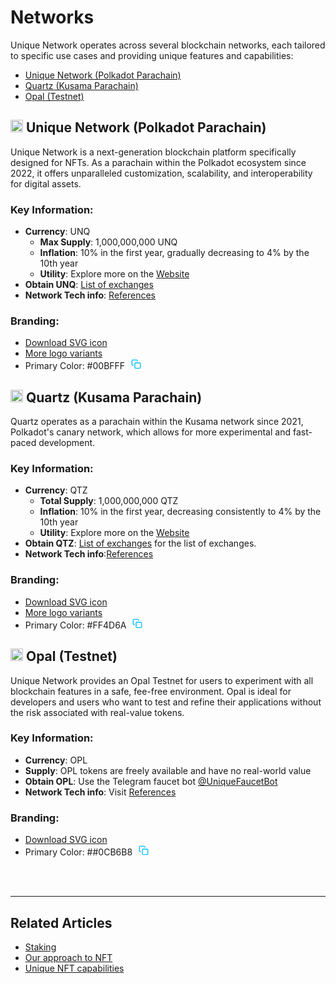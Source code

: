 # Networks

Unique Network operates across several blockchain networks, each tailored to specific use cases and providing unique features and capabilities:

- [Unique Network (Polkadot Parachain)](#unique-network-polkadot-parachain)
- [Quartz (Kusama Parachain)](#quartz-kusama-parachain)
- [Opal (Testnet)](#opal-testnet)

## <img src="https://ipfs.unique.network/ipfs/QmbJ7CGZ2GxWMp7s6jy71UGzRsMe4w3KANKXDAExYWdaFR" alt="Unique Network Logo" width="20" height="20"> Unique Network (Polkadot Parachain)

Unique Network is a next-generation blockchain platform specifically designed for NFTs. As a parachain within the Polkadot ecosystem since 2022, it offers unparalleled customization, scalability, and interoperability for digital assets.

### Key Information:
- **Currency**: UNQ
  - **Max Supply**: 1,000,000,000 UNQ
  - **Inflation**: 10% in the first year, gradually decreasing to 4% by the 10th year
  - **Utility**: Explore more on the [Website](https://unique.network/about/)
- **Obtain UNQ**: [List of exchanges](https://unique.network/ecosystem/#dex)
- **Network Tech info**: [References](../reference/index.md#unique---polkadot-parachain)

### Branding:
- [Download SVG icon](https://ipfs.unique.network/ipfs/QmbJ7CGZ2GxWMp7s6jy71UGzRsMe4w3KANKXDAExYWdaFR)
- [More logo variants](https://drive.google.com/drive/folders/1P43JMREgF4vrFsfBlbmPoivr_K9j7IBn)
- Primary Color: #00BFFF 
  <button style="background-color:transparent;border:none;cursor:pointer;" onclick="navigator.clipboard.writeText('#00BFFF')">
    <svg width="16" height="16" fill="none" stroke="#00BFFF" stroke-linecap="round" stroke-linejoin="round" stroke-width="2" class="feather feather-copy" viewBox="0 0 24 24"><rect width="13" height="13" x="9" y="9" rx="2" ry="2"/><path d="M5 15H4a2 2 0 0 1-2-2V4a2 2 0 0 1 2-2h9a2 2 0 0 1 2 2v1"/></svg>
  </button>



## <img src="https://ipfs.unique.network/ipfs/QmaGPdccULQEFcCGxzstnmE8THfac2kSiGwvWRAiaRq4dp" alt="Quartz logo" width="20" height="20"> Quartz (Kusama Parachain)

Quartz operates as a parachain within the Kusama network since 2021, Polkadot's canary network, which allows for more experimental and fast-paced development.

### Key Information:
- **Currency**: QTZ
  - **Total Supply**: 1,000,000,000 QTZ
  - **Inflation**: 10% in the first year, decreasing consistently to 4% by the 10th year
  - **Utility**: Explore more on the [Website](https://unique.network/quartz/)
- **Obtain QTZ**: [List of exchanges](https://unique.network/ecosystem/#dex) for the list of exchanges.
- **Network Tech info**:[References](../reference/index.md#quartz---kusama-parachain)

### Branding:
- [Download SVG icon](https://ipfs.unique.network/ipfs/QmaGPdccULQEFcCGxzstnmE8THfac2kSiGwvWRAiaRq4dp)
- [More logo variants](https://drive.google.com/drive/folders/18DjgKAfeQFkhgBOVfywpv7PrstFWd-2W)
- Primary Color: #FF4D6A 
  <button style="background-color:transparent;border:none;cursor:pointer;" onclick="navigator.clipboard.writeText('#FF4D6A')">
    <svg width="16" height="16" fill="none" stroke="#00BFFF" stroke-linecap="round" stroke-linejoin="round" stroke-width="2" class="feather feather-copy" viewBox="0 0 24 24"><rect width="13" height="13" x="9" y="9" rx="2" ry="2"/><path d="M5 15H4a2 2 0 0 1-2-2V4a2 2 0 0 1 2-2h9a2 2 0 0 1 2 2v1"/></svg>
  </button>

## <img src="https://ipfs.unique.network/ipfs/QmYJDpmWyjDa3H6BxweFmQXk4fU8b1GU7M9EqYcaUNvXzc" alt="Opal" width="20" height="20"> Opal (Testnet)

Unique Network provides an Opal Testnet for users to experiment with all blockchain features in a safe, fee-free environment. Opal is ideal for developers and users who want to test and refine their applications without the risk associated with real-value tokens.

### Key Information:
- **Currency**: OPL
- **Supply**: OPL tokens are freely available and have no real-world value
- **Obtain OPL**: Use the Telegram faucet bot [@UniqueFaucetBot](https://t.me/UniqueFaucetBot)
- **Network Tech info**: Visit [References](../reference/index.md#opal---testnet)

### Branding:
- [Download SVG icon](https://ipfs.unique.network/ipfs/QmYJDpmWyjDa3H6BxweFmQXk4fU8b1GU7M9EqYcaUNvXzc)
- Primary Color: ##0CB6B8 
  <button style="background-color:transparent;border:none;cursor:pointer;" onclick="navigator.clipboard.writeText('#0CB6B8')">
    <svg width="16" height="16" fill="none" stroke="#00BFFF" stroke-linecap="round" stroke-linejoin="round" stroke-width="2" class="feather feather-copy" viewBox="0 0 24 24"><rect width="13" height="13" x="9" y="9" rx="2" ry="2"/><path d="M5 15H4a2 2 0 0 1-2-2V4a2 2 0 0 1 2-2h9a2 2 0 0 1 2 2v1"/></svg>
  </button>

<br>
<br>

---

## Related Articles
- [Staking](./network-features/staking.md)
- [Our approach to NFT](./approach.md)
- [Unique NFT capabilities](./token-types/nft.md)
